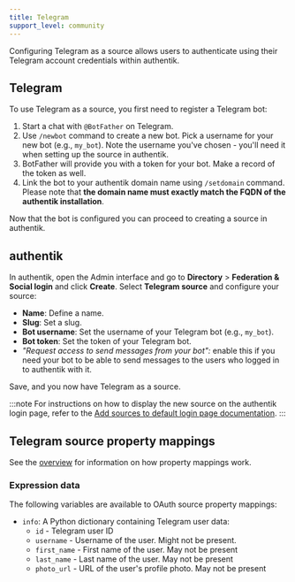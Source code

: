 ```yaml
---
title: Telegram
support_level: community
---
```


Configuring Telegram as a source allows users to authenticate using their Telegram account credentials within authentik.

## Telegram

To use Telegram as a source, you first need to register a Telegram bot:

1. Start a chat with `@BotFather` on Telegram.
2. Use `/newbot` command to create a new bot. Pick a username for your new bot (e.g., `my_bot`).
   Note the username you've chosen - you'll need it when setting up the source in authentik.
3. BotFather will provide you with a token for your bot. Make a record of the token as well.
4. Link the bot to your authentik domain name using `/setdomain` command.
   Please note that **the domain name must exactly match the FQDN of the authentik installation**.

Now that the bot is configured you can proceed to creating a source in authentik.

## authentik

In authentik, open the Admin interface and go to **Directory** > **Federation & Social login** and click **Create**.
Select **Telegram source** and configure your source:

- **Name**: Define a name.
- **Slug**: Set a slug.
- **Bot username**: Set the username of your Telegram bot (e.g., `my_bot`).
- **Bot token**: Set the token of your Telegram bot.
- _"Request access to send messages from your bot":_ enable this if you need your bot to be able to
  send messages to the users who logged in to authentik with it.

Save, and you now have Telegram as a source.

:::note
For instructions on how to display the new source on the authentik login page, refer to the [Add sources to default login page documentation](../../index.md#add-sources-to-default-login-page).
:::

## Telegram source property mappings

See the [overview](../../property-mappings/index.md) for information on how property mappings work.

### Expression data

The following variables are available to OAuth source property mappings:

- `info`: A Python dictionary containing Telegram user data:
    - `id` - Telegram user ID
    - `username` - Username of the user. Might not be present.
    - `first_name` - First name of the user. May not be present
    - `last_name` - Last name of the user. May not be present
    - `photo_url` - URL of the user's profile photo. May not be present
